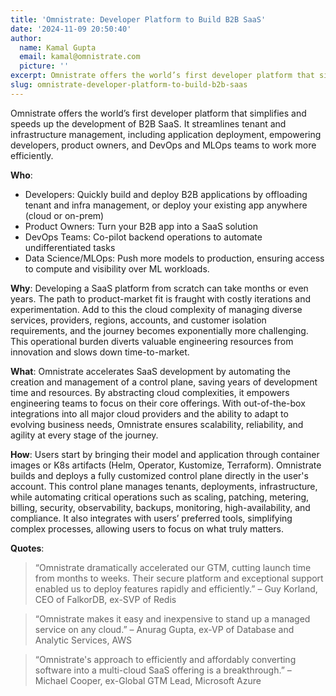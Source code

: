 ```yaml
---
title: 'Omnistrate: Developer Platform to Build B2B SaaS'
date: '2024-11-09 20:50:40'
author:
  name: Kamal Gupta
  email: kamal@omnistrate.com
  picture: ''
excerpt: Omnistrate offers the world’s first developer platform that simplifies and speeds up the development of B2B SaaS.
slug: omnistrate-developer-platform-to-build-b2b-saas
---
```


Omnistrate offers the world’s first developer platform that simplifies and speeds up the development of B2B SaaS. It streamlines tenant and infrastructure management, including application deployment, empowering developers, product owners, and DevOps and MLOps teams to work more efficiently.

**Who**:

- Developers: Quickly build and deploy B2B applications by offloading tenant and infra management, or deploy your existing app anywhere (cloud or on-prem)
- Product Owners: Turn your B2B app into a SaaS solution
- DevOps Teams: Co-pilot backend operations to automate undifferentiated tasks
- Data Science/MLOps: Push more models to production, ensuring access to compute and visibility over ML workloads.

**Why**: Developing a SaaS platform from scratch can take months or even years. The path to product-market fit is fraught with costly iterations and experimentation. Add to this the cloud complexity of managing diverse services, providers, regions, accounts, and customer isolation requirements, and the journey becomes exponentially more challenging. This operational burden diverts valuable engineering resources from innovation and slows down time-to-market.

**What**: Omnistrate accelerates SaaS development by automating the creation and management of a control plane, saving years of development time and resources. By abstracting cloud complexities, it empowers engineering teams to focus on their core offerings. With out-of-the-box integrations into all major cloud providers and the ability to adapt to evolving business needs, Omnistrate ensures scalability, reliability, and agility at every stage of the journey. 

**How**: Users start by bringing their model and application through container images or K8s artifacts (Helm, Operator, Kustomize, Terraform). Omnistrate builds and deploys a fully customized  control plane directly in the user's account. This control plane manages tenants, deployments, infrastructure, while automating critical operations such as  scaling, patching, metering, billing, security, observability, backups, monitoring, high-availability, and compliance. It also integrates with users’ preferred tools, simplifying complex processes, allowing users to focus on what truly matters. 

**Quotes**:

> “Omnistrate dramatically accelerated our GTM, cutting launch time from
> months to weeks. Their secure platform and exceptional support enabled
> us to deploy features rapidly and efficiently.” – Guy Korland, CEO of
> FalkorDB, ex-SVP of Redis

> “Omnistrate makes it easy and inexpensive to stand up a managed
> service on any cloud.” – Anurag Gupta, ex-VP of Database and Analytic
> Services, AWS

> “Omnistrate's approach to efficiently and affordably converting
> software into a multi-cloud SaaS offering is a breakthrough.” –
> Michael Cooper, ex-Global GTM Lead, Microsoft Azure

